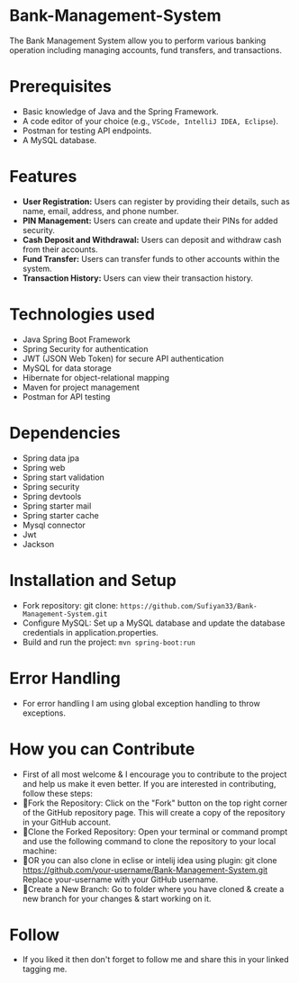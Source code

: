 # Bank-Management-System
The Bank Management System allow you to perform various banking operation including managing accounts, fund transfers, and transactions.

# Prerequisites
- Basic knowledge of Java and the Spring Framework.
- A code editor of your choice (e.g., `VSCode, IntelliJ IDEA, Eclipse`).
- Postman for testing API endpoints.
- A MySQL database.

# Features
- **User Registration:** Users can register by providing their details, such as name, email, address, and phone number.
- **PIN Management:** Users can create and update their PINs for added security.
- **Cash Deposit and Withdrawal:** Users can deposit and withdraw cash from their accounts.
- **Fund Transfer:** Users can transfer funds to other accounts within the system.
- **Transaction History:** Users can view their transaction history.

# Technologies used
- Java Spring Boot Framework
- Spring Security for authentication
- JWT (JSON Web Token) for secure API authentication
- MySQL for data storage
- Hibernate for object-relational mapping
- Maven for project management
- Postman for API testing

# Dependencies
- Spring data jpa
- Spring web
- Spring start validation
- Spring security
- Spring devtools
- Spring starter mail
- Spring starter cache
- Mysql connector
- Jwt
- Jackson

# Installation and Setup
- Fork repository: git clone: ```https://github.com/Sufiyan33/Bank-Management-System.git```
- Configure MySQL: Set up a MySQL database and update the database credentials in application.properties.
- Build and run the project: `mvn spring-boot:run`

# Error Handling
- For error handling I am using global exception handling to throw exceptions.

# How you can Contribute
- First of all most welcome & I encourage you to contribute to the project and help us make it even better. If you are interested in contributing, follow these steps:
- 🔺Fork the Repository: Click on the "Fork" button on the top right corner of the GitHub repository page. This will create a copy of the repository in your GitHub account.
- 🔺Clone the Forked Repository: Open your terminal or command prompt and use the following command to clone the repository to your local machine:
- 🔺OR you can also clone in eclise or intelij idea using plugin:
git clone https://github.com/your-username/Bank-Management-System.git
Replace your-username with your GitHub username.
- 🔺Create a New Branch: Go to folder where you have cloned & create a new branch for your changes & start working on it.

# Follow
- If you liked it then don't forget to follow me and share this in your linked tagging me.
